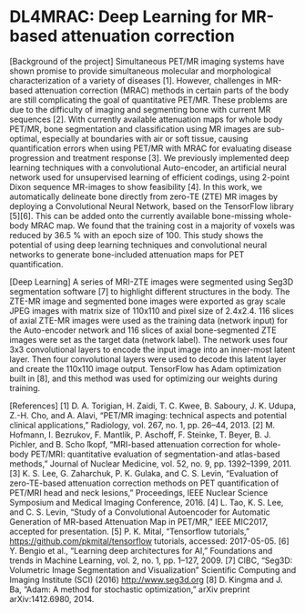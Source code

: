 # DL4MRAC: Deep Learning for MR-based attenuation correction

[Background of the project]
Simultaneous PET/MR imaging systems have shown promise to provide simultaneous molecular and morphological characterization of a variety of diseases [1]. However, challenges in MR-based attenuation correction (MRAC) methods in certain parts of the body are still complicating the goal of quantitative PET/MR. These problems are due to the difficulty of imaging and segmenting bone with current MR sequences [2]. With currently available attenuation maps for whole body PET/MR, bone segmentation and classification using MR images are sub-optimal, especially at boundaries with air or soft tissue, causing quantification errors when using PET/MR with MRAC for evaluating disease progression and treatment response [3]. We previously implemented deep learning techniques with a convolutional Auto-encoder, an artificial neural network used for unsupervised learning of efficient codings, using 2-point Dixon sequence MR-images to show feasibility [4]. In this work, we automatically delineate bone directly from zero-TE (ZTE) MR images by deploying a Convolutional Neural Network, based on the TensorFlow library [5][6]. This can be added onto the currently available bone-missing whole-body MRAC map. We found that the training cost in a majority of voxels was reduced by 36.5 % with an epoch size of 100. This study shows the potential of using deep learning techniques and convolutional neural networks to generate bone-included attenuation maps for PET quantification.

[Deep Learning]
A series of MRI-ZTE images were segmented using Seg3D segmentation software [7] to highlight different structures in the body. The ZTE-MR image and segmented bone images were exported as gray scale JPEG images with matrix size of 110x110 and pixel size of 2.4x2.4. 116 slices of axial ZTE-MR images were used as the training data (network input) for the Auto-encoder network and 116 slices of axial bone-segmented ZTE images were set as the target data (network label). The network uses four 3x3 convolutional layers to encode the input image into an inner-most latent layer. Then four convolutional layers were used to decode this latent layer and create the 110x110 image output. 
TensorFlow has Adam optimization built in [8], and this method was used for optimizing our weights during training.


[References]
[1] D. A. Torigian, H. Zaidi, T. C. Kwee, B. Saboury, J. K. Udupa, Z.-H. Cho, and A. Alavi, “PET/MR imaging: technical aspects and potential clinical applications,” Radiology, vol. 267, no. 1, pp. 26–44, 2013.
[2] M. Hofmann, I. Bezrukov, F. Mantlik, P. Aschoff, F. Steinke, T. Beyer, B. J. Pichler, and B. Scho ̈lkopf, “MRI-based attenuation correction for whole-body PET/MRI: quantitative evaluation of segmentation-and atlas-based methods,” Journal of Nuclear Medicine, vol. 52, no. 9, pp. 1392–1399, 2011.
[3] K. S. Lee, G. Zaharchuk, P. K. Gulaka, and C. S. Levin, “Evaluation of zero-TE-based attenuation correction methods on PET quantification of PET/MRI head and neck lesions,” Proceedings, IEEE Nuclear Science Symposium and Medical Imaging Conference, 2016.
[4] L. Tao, K. S. Lee, and C. S. Levin, “Study of a Convolutional Autoencoder for Automatic Generation of MR-based Attenuation Map in PET/MR,” IEEE MIC2017, accepted for presentation.
[5] P. K. Mital, “Tensorflow tutorials,” https://github.com/pkmital/tensorflow tutorials, accessed: 2017-05-05.
[6] Y. Bengio et al., “Learning deep architectures for AI,” Foundations and trends in Machine Learning, vol. 2, no. 1, pp. 1–127, 2009.
[7] CIBC, “Seg3D: Volumetric Image Segmentation and Visualization” Scientific Computing and Imaging Institute (SCI) (2016) http://www.seg3d.org [8] D. Kingma and J. Ba, “Adam: A method for stochastic optimization,” arXiv preprint arXiv:1412.6980, 2014.
